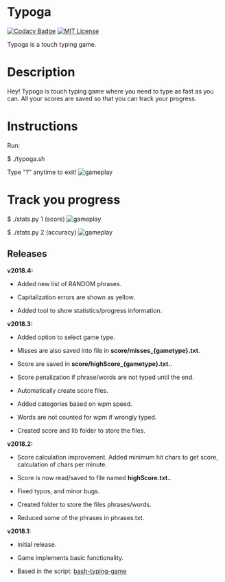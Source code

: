 Typoga
======

[![Codacy Badge](https://api.codacy.com/project/badge/Grade/7d837401dd8946a28f55be56836a857e)](https://app.codacy.com/project/pelco/typoga/dashboard)
[![MIT License](https://img.shields.io/badge/license-MIT-blue.svg?style=flat)](https://github.com/pelco/typoga/raw/master/LICENSE)

Typoga is a touch typing game.

# Description

Hey! Typoga is touch typing game where you need
to type as fast as you can. All your scores are saved so
that you can track your progress.

# Instructions

Run:

\$ ./typoga.sh

Type "?" anytime to exit!
![gameplay](https://github.com/pelco/typoga/blob/master/lib/img/gameplay.gif)

# Track you progress

\$ ./stats.py 1 (score)
![gameplay](https://github.com/pelco/typoga/blob/master/lib/img/scores.png)

\$ ./stats.py 2 (accuracy)
![gameplay](https://github.com/pelco/typoga/blob/master/lib/img/accuracy.png)

Releases
---------

**v2018.4:**

-   Added new list of RANDOM phrases.

-   Capitalization errors are shown as yellow.

-   Added tool to show statistics/progress information.

**v2018.3:**

-   Added option to select game type.

-   Misses are also saved into file in **score/misses_{gametype}.txt**.

-   Score are saved in **score/highScore_{gametype}.txt.**.

-   Score penalization if phrase/words are not typed until the end.

-   Automatically create score files.

-   Added categories based on wpm speed.

-   Words are not counted for wpm if wrongly typed.

-   Created score and lib folder to store the files.

**v2018.2:**

-   Score calculation improvement. Added minimum hit chars to get score,
    calculation of chars per minute.

-   Score is now read/saved to file named **highScore.txt.**.

-   Fixed typos, and minor bugs.

-   Created folder to store the files phrases/words.

-   Reduced some of the phrases in phrases.txt.

**v2018.1:**

-   Initial release.

-   Game implements basic functionality.

-   Based in the script: [bash-typing-game](https://github.com/Orbmancer/bash-typing-game)
